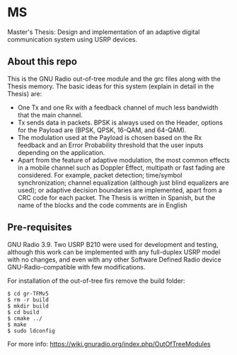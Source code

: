 # MS
Master's Thesis:  Design and implementation of an adaptive digital communication system using USRP devices.

## About this repo
This is the GNU Radio out-of-tree module and the grc files along with the Thesis memory. The basic ideas for this system (explain in detail in the Thesis) are:
* One Tx and one Rx with a feedback channel of much less bandwidth that the main channel.
* Tx sends data in packets. BPSK is always used on the Header, options for the Payload are (BPSK, QPSK, 16-QAM, and 64-QAM).
* The modulation used at the Payload is chosen based on the Rx feedback and an Error Probability threshold that the user inputs depending on the application.
* Apart from the feature of adaptive modulation, the most common effects in a mobile channel such as Doppler Effect, multipath or fast fading are considered. For example, packet detection; time/symbol synchronization; channel equalization (although just blind equalizers are used); or adaptive decision boundaries are implemented, apart from a CRC code for each packet.
The Thesis is written in Spanish, but the name of the blocks and the code comments are in English


## Pre-requisites
GNU Radio 3.9. Two USRP B210 were used for development and testing, although this work can be implemented with any full-duplex USRP model with no changes, and even with any other Software Defined Radio device GNU-Radio-compatible with few modifications.

For installation of the out-of-tree firs remove the build folder:

```console
$ cd gr-TFMv5
$ rm -r build
$ mkdir build
$ cd build
$ cmake ../
$ make
$ sudo ldconfig
```
For more info: https://wiki.gnuradio.org/index.php/OutOfTreeModules
